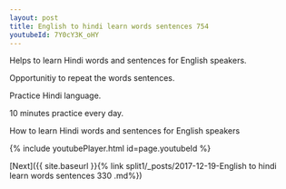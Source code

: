 ```yaml
---
layout: post
title: English to hindi learn words sentences 754 
youtubeId: 7Y0cY3K_oHY
---
```

 
 
Helps to learn Hindi words and sentences for English speakers.

Opportunitiy to repeat the words sentences. 

Practice Hindi language. 
 
10 minutes practice every day. 
 
How to learn Hindi words and sentences for English speakers 
 
{% include youtubePlayer.html id=page.youtubeId %}
 
 
[Next]({{ site.baseurl }}{% link  split1/_posts/2017-12-19-English to hindi learn words sentences 330 .md%})
 
